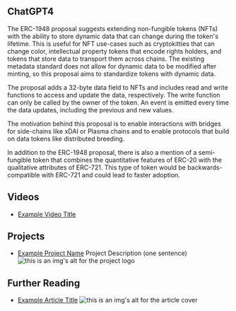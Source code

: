 ## ChatGPT4

The ERC-1948 proposal suggests extending non-fungible tokens (NFTs) with the ability to store dynamic data that can change during the token's lifetime. This is useful for NFT use-cases such as cryptokitties that can change color, intellectual property tokens that encode rights holders, and tokens that store data to transport them across chains. The existing metadata standard does not allow for dynamic data to be modified after minting, so this proposal aims to standardize tokens with dynamic data. 

The proposal adds a 32-byte data field to NFTs and includes read and write functions to access and update the data, respectively. The write function can only be called by the owner of the token. An event is emitted every time the data updates, including the previous and new values. 

The motivation behind this proposal is to enable interactions with bridges for side-chains like xDAI or Plasma chains and to enable protocols that build on data tokens like distributed breeding. 

In addition to the ERC-1948 proposal, there is also a mention of a semi-fungible token that combines the quantitative features of ERC-20 with the qualitative attributes of ERC-721. This type of token would be backwards-compatible with ERC-721 and could lead to faster adoption.

## Videos

- [Example Video Title](https://www.youtube.com/watch?v=TDGq4aeevgY)

## Projects

- [Example Project Name](https://xxxx.xxx/xxxxx) Project Description (one sentence) ![this is an img's alt for the project logo](https://xxxx.xxx/project-logo.xxx)

## Further Reading

- [Example Article Title](https://xxxx.xxx/xxxxx) ![this is an img's alt for the article cover](https://xxxx.xxx/article-cover.xxx)
